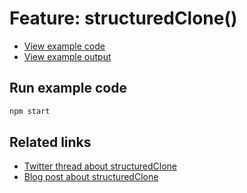 # Feature: structuredClone()

- [View example code](./example.js)
- [View example output](./example-output.txt)

## Run example code

```bash
npm start
```

## Related links

- [Twitter thread about structuredClone](https://twitter.com/simonplend/status/1483789097734918152)
- [Blog post about structuredClone](https://simonplend.com/deep-clone-values-with-structuredclone/)

<!-- TODO: Include a screenshot of the tweet -->
